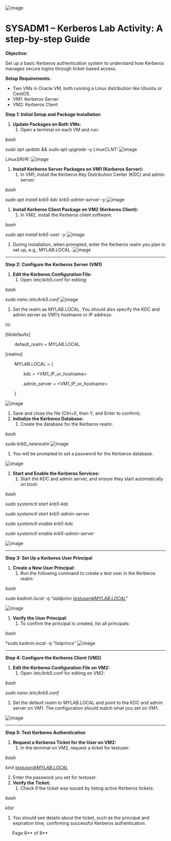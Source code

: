 ![image](https://github.com/user-attachments/assets/7e4587e5-3aa2-46e2-b1fe-a0867bfafbe9)

# SYSADM1 – Kerberos Lab Activity: A step-by-step Guide

**Objective:**

Set up a basic Kerberos authentication system to understand how Kerberos manages secure logins through ticket-based access.

**Setup Requirements:**

- Two VMs in Oracle VM, both running a Linux distribution like Ubuntu or CentOS.
- VM1: Kerberos Server
- VM2: Kerberos Client

**Step 1: Initial Setup and Package Installation**

1. **Update Packages on Both VMs:**
   1. Open a terminal on each VM and run:

*bash*

*sudo apt update && sudo apt upgrade –y*
*LinuxCLNT:*
![image](https://github.com/user-attachments/assets/fc9bc4c7-e66b-4ec2-8cd3-f116b32a2608)


*LinuxSRVR:*
![image](https://github.com/user-attachments/assets/2e53e3a4-03a2-478b-b0f6-83f8a2f3b95e)

1. **Install Kerberos Server Packages on VM1 (Kerberos Server):**
   1. In VM1, install the Kerberos Key Distribution Center (KDC) and admin server:

*bash*

*sudo apt install krb5-kdc krb5-admin-server –y*
![image](https://github.com/user-attachments/assets/68ab91ef-186e-4093-abe9-add1db697f45)



1. **Install Kerberos Client Package on VM2 (Kerberos Client):**
   1. In VM2, install the Kerberos client software:

*bash*

*sudo apt install krb5-user -y*
![image](https://github.com/user-attachments/assets/d631f5dd-fbbb-49bb-b57c-f0914a814f07)


1. During installation, when prompted, enter the Kerberos realm you plan to set up, e.g., MYLAB.LOCAL.
![image](https://github.com/user-attachments/assets/4ba945cb-4197-497b-87be-f265fc36e2d5)


-----
**Step 2: Configure the Kerberos Server (VM1)**

1. **Edit the Kerberos Configuration File:**
   1. Open /etc/krb5.conf for editing:

*bash*

*sudo nano /etc/krb5.conf*
![image](https://github.com/user-attachments/assets/eadb30b8-493d-4716-9f89-9c216cb85bf2)


1. Set the realm as MYLAB.LOCAL. You should also specify the KDC and admin server as VM1’s hostname or IP address:

ini

[libdefaults]

`    `default\_realm = MYLAB.LOCAL

[realms]

`    `MYLAB.LOCAL = {

`        `kdc = <VM1\_IP\_or\_hostname>

`        `admin\_server = <VM1\_IP\_or\_hostname>

`    `}

![image](https://github.com/user-attachments/assets/07ff512f-17b6-4492-b7a3-845c7f1b9ce2)


1. Save and close the file (Ctrl+X, then Y, and Enter to confirm).
1. **Initialize the Kerberos Database:**
   1. Create the database for the Kerberos realm:

*bash*

*sudo krb5\_newrealm*
![image](https://github.com/user-attachments/assets/d5e61787-ef8f-435b-a97e-e0645e0a2547)

1. You will be prompted to set a password for the Kerberos database.

![image](https://github.com/user-attachments/assets/fe2b8952-0421-48d1-bc84-2b3bdb387609)

1. **Start and Enable the Kerberos Services:**
   1. Start the KDC and admin server, and ensure they start automatically on boot:

*bash*

*sudo systemctl start krb5-kdc*

*sudo systemctl start krb5-admin-server*

*sudo systemctl enable krb5-kdc*

*sudo systemctl enable krb5-admin-server*

![image](https://github.com/user-attachments/assets/9cc9c262-d7a5-4a1f-81fe-4847b7e97953)


-----
**Step 3: Set Up a Kerberos User Principal**

1. **Create a New User Principal:**
   1. Run the following command to create a test user in the Kerberos realm:

*bash*

*sudo kadmin.local -q "addprinc <testuser@MYLAB.LOCAL>"*

![image](https://github.com/user-attachments/assets/9ed97325-81c5-49aa-981c-b9e31c2ddb8f)


1. **Verify the User Principal:**
   1. To confirm the principal is created, list all principals:

*bash*

*sudo kadmin.local -q "listprincs"
![image](https://github.com/user-attachments/assets/63eb8def-8890-4f0f-a3a1-35e9c6921615)


-----
**Step 4: Configure the Kerberos Client (VM2)**

1. **Edit the Kerberos Configuration File on VM2:**
   1. Open /etc/krb5.conf for editing on VM2:

*bash*

*sudo nano /etc/krb5.conf*

1. Set the default realm to MYLAB.LOCAL and point to the KDC and admin server on VM1. The configuration should match what you set on VM1.

![image](https://github.com/user-attachments/assets/0bda0d34-ca4b-4aba-85e0-0af98f99004e)


-----
**Step 5: Test Kerberos Authentication**

1. **Request a Kerberos Ticket for the User on VM2:**
   1. In the terminal on VM2, request a ticket for testuser:

*bash*

*kinit testuser@MYLAB.LOCAL*

1. Enter the password you set for testuser.
1. **Verify the Ticket:**
   1. Check if the ticket was issued by listing active Kerberos tickets:

*bash*

*klist*

1. You should see details about the ticket, such as the principal and expiration time, confirming successful Kerberos authentication.

`	`Page 8** of 8**	
